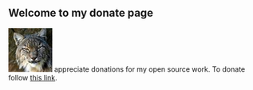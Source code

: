 ## Welcome to my donate page

![Image](portrait.jpg) appreciate donations for my open source work.
To donate follow [this link](https://paypal.me/BGijsbers).

